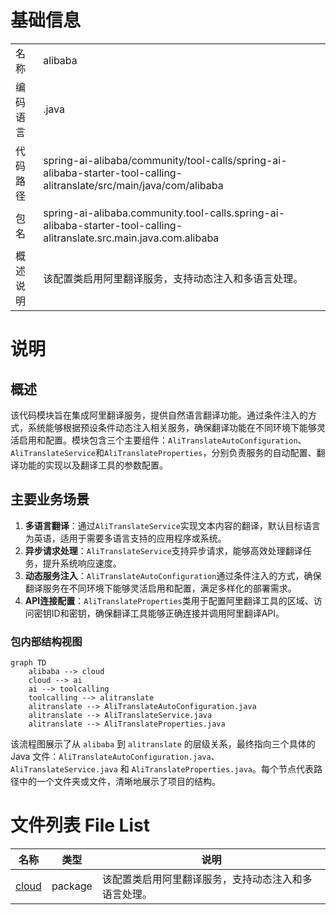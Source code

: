 # 基础信息

|      |      |
|------|------|
| 名称 | alibaba |
| 编码语言 | .java |
| 代码路径 | spring-ai-alibaba/community/tool-calls/spring-ai-alibaba-starter-tool-calling-alitranslate/src/main/java/com/alibaba |
| 包名 | spring-ai-alibaba.community.tool-calls.spring-ai-alibaba-starter-tool-calling-alitranslate.src.main.java.com.alibaba |
| 概述说明 | 该配置类启用阿里翻译服务，支持动态注入和多语言处理。 |

# 说明

## 概述
该代码模块旨在集成阿里翻译服务，提供自然语言翻译功能。通过条件注入的方式，系统能够根据预设条件动态注入相关服务，确保翻译功能在不同环境下能够灵活启用和配置。模块包含三个主要组件：`AliTranslateAutoConfiguration`、`AliTranslateService`和`AliTranslateProperties`，分别负责服务的自动配置、翻译功能的实现以及翻译工具的参数配置。

## 主要业务场景
1. **多语言翻译**：通过`AliTranslateService`实现文本内容的翻译，默认目标语言为英语，适用于需要多语言支持的应用程序或系统。
2. **异步请求处理**：`AliTranslateService`支持异步请求，能够高效处理翻译任务，提升系统响应速度。
3. **动态服务注入**：`AliTranslateAutoConfiguration`通过条件注入的方式，确保翻译服务在不同环境下能够灵活启用和配置，满足多样化的部署需求。
4. **API连接配置**：`AliTranslateProperties`类用于配置阿里翻译工具的区域、访问密钥ID和密钥，确保翻译工具能够正确连接并调用阿里翻译API。


### 包内部结构视图

```mermaid
graph TD
    alibaba --> cloud
    cloud --> ai
    ai --> toolcalling
    toolcalling --> alitranslate
    alitranslate --> AliTranslateAutoConfiguration.java
    alitranslate --> AliTranslateService.java
    alitranslate --> AliTranslateProperties.java
```

该流程图展示了从 `alibaba` 到 `alitranslate` 的层级关系，最终指向三个具体的 Java 文件：`AliTranslateAutoConfiguration.java`、`AliTranslateService.java` 和 `AliTranslateProperties.java`。每个节点代表路径中的一个文件夹或文件，清晰地展示了项目的结构。

# 文件列表 File List

| 名称   | 类型  | 说明 |
|-------|------|-------------|
| [cloud](cloud/_module.md) | package | 该配置类启用阿里翻译服务，支持动态注入和多语言处理。 |


